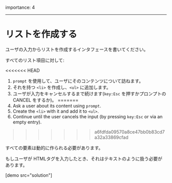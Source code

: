 importance: 4

---

# リストを作成する

ユーザの入力からリストを作成するインタフェースを書いてください。

すべてのリスト項目に対して:

<<<<<<< HEAD
1. `prompt` を使用して、ユーザにそのコンテンツについて訪ねます。
2. それを持つ `<li>` を作成し、`<ul>` に追加します。
3. ユーザが入力をキャンセルするまで続けます(`key:Esc` を押すかプロンプトの CANCEL をするか)。
=======
1. Ask a user about its content using `prompt`.
2. Create the `<li>` with it and add it to `<ul>`.
3. Continue until the user cancels the input (by pressing `key:Esc` or via an empty entry).
>>>>>>> a6fdfda09570a8ce47bb0b83cd7a32a33869cfad

すべての要素は動的に作られる必要があります。

もしユーザが HTMLタグを入力したとき、それはテキストのように扱う必要があります。

[demo src="solution"]
